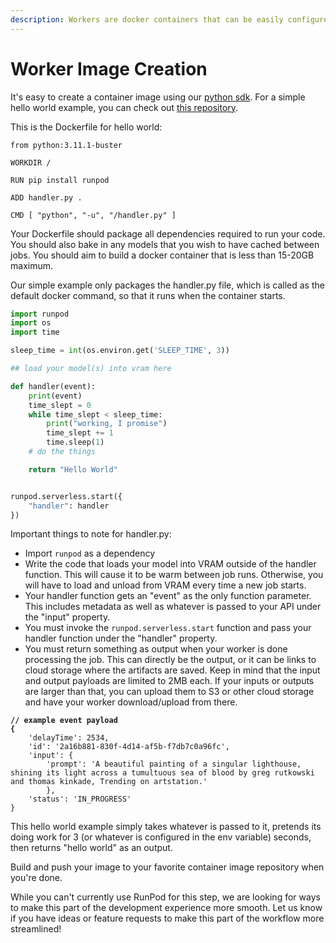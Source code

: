 ```yaml
---
description: Workers are docker containers that can be easily configured to run your jobs
---
```


# Worker Image Creation

It's easy to create a container image using our [python sdk](https://github.com/runpod/runpod-python). For a simple hello world example, you can check out [this repository](https://github.com/runpod/serverless-workers/tree/main/helloworld).

This is the Dockerfile for hello world:

```docker
from python:3.11.1-buster

WORKDIR /

RUN pip install runpod

ADD handler.py .

CMD [ "python", "-u", "/handler.py" ]
```

Your Dockerfile should package all dependencies required to run your code. You should also bake in any models that you wish to have cached between jobs. You should aim to build a docker container that is less than 15-20GB maximum.

Our simple example only packages the handler.py file, which is called as the default docker command, so that it runs when the container starts.

```python
import runpod
import os
import time

sleep_time = int(os.environ.get('SLEEP_TIME', 3))

## load your model(s) into vram here

def handler(event):
    print(event)
    time_slept = 0
    while time_slept < sleep_time:
        print("working, I promise")
        time_slept += 1
        time.sleep(1)
    # do the things

    return "Hello World"


runpod.serverless.start({
    "handler": handler
})
```

Important things to note for handler.py:

* Import `runpod` as a dependency
* Write the code that loads your model into VRAM outside of the handler function. This will cause it to be warm between job runs. Otherwise, you will have to load and unload from VRAM every time a new job starts.
* Your handler function gets an "event" as the only function parameter. This includes metadata as well as whatever is passed to your API under the "input" property.
* You must invoke the `runpod.serverless.start` function and pass your handler function under the "handler" property.
* You must return something as output when your worker is done processing the job. This can directly be the output, or it can be links to cloud storage where the artifacts are saved. Keep in mind that the input and output payloads are limited to 2MB each. If your inputs or outputs are larger than that, you can upload them to S3 or other cloud storage and have your worker download/upload from there.

<pre class="language-json"><code class="lang-json"><strong>// example event payload
</strong><strong>{
</strong>    'delayTime': 2534,
    'id': '2a16b881-830f-4d14-af5b-f7db7c0a96fc',
    'input': {
        'prompt': 'A beautiful painting of a singular lighthouse, shining its light across a tumultuous sea of blood by greg rutkowski and thomas kinkade, Trending on artstation.'
        },
    'status': 'IN_PROGRESS'
}
</code></pre>

This hello world example simply takes whatever is passed to it, pretends its doing work for 3 (or whatever is configured in the env variable) seconds, then returns "hello world" as an output.

Build and push your image to your favorite container image repository when you're done.

While you can't currently use RunPod for this step, we are looking for ways to make this part of the development experience more smooth. Let us know if you have ideas or feature requests to make this part of the workflow more streamlined!
